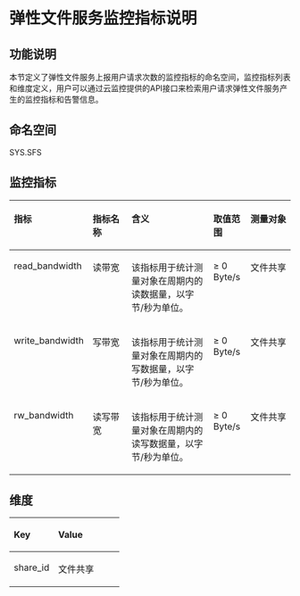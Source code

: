 # 弹性文件服务监控指标说明<a name="ZH-CN_TOPIC_0077497448"></a>

## 功能说明<a name="section48080847153328"></a>

本节定义了弹性文件服务上报用户请求次数的监控指标的命名空间，监控指标列表和维度定义，用户可以通过云监控提供的API接口来检索用户请求弹性文件服务产生的监控指标和告警信息。

## 命名空间<a name="section20110798153328"></a>

SYS.SFS

## 监控指标<a name="section31039493153328"></a>

<a name="table31171041153328"></a>
<table><thead align="left"><tr id="row42397114153328"><th class="cellrowborder" valign="top" width="15.310000000000002%" id="mcps1.1.6.1.1"><p id="p11614228153328"><a name="p11614228153328"></a><a name="p11614228153328"></a>指标</p>
</th>
<th class="cellrowborder" valign="top" width="16.33%" id="mcps1.1.6.1.2"><p id="p1228402153328"><a name="p1228402153328"></a><a name="p1228402153328"></a>指标名称</p>
</th>
<th class="cellrowborder" valign="top" width="35.870000000000005%" id="mcps1.1.6.1.3"><p id="p32391741153328"><a name="p32391741153328"></a><a name="p32391741153328"></a>含义</p>
</th>
<th class="cellrowborder" valign="top" width="13.320000000000002%" id="mcps1.1.6.1.4"><p id="p6485340153328"><a name="p6485340153328"></a><a name="p6485340153328"></a>取值范围</p>
</th>
<th class="cellrowborder" valign="top" width="19.17%" id="mcps1.1.6.1.5"><p id="p58103874155224"><a name="p58103874155224"></a><a name="p58103874155224"></a>测量对象</p>
</th>
</tr>
</thead>
<tbody><tr id="row3298232153328"><td class="cellrowborder" valign="top" width="15.310000000000002%" headers="mcps1.1.6.1.1 "><p id="p42751914173912"><a name="p42751914173912"></a><a name="p42751914173912"></a>read_bandwidth</p>
</td>
<td class="cellrowborder" valign="top" width="16.33%" headers="mcps1.1.6.1.2 "><p id="p1227531423917"><a name="p1227531423917"></a><a name="p1227531423917"></a>读带宽</p>
</td>
<td class="cellrowborder" valign="top" width="35.870000000000005%" headers="mcps1.1.6.1.3 "><p id="p15275514113912"><a name="p15275514113912"></a><a name="p15275514113912"></a>该指标用于统计测量对象在周期内的读数据量，以字节/秒为单位。</p>
</td>
<td class="cellrowborder" valign="top" width="13.320000000000002%" headers="mcps1.1.6.1.4 "><p id="p9072094155224"><a name="p9072094155224"></a><a name="p9072094155224"></a>≥ 0 Byte/s</p>
</td>
<td class="cellrowborder" valign="top" width="19.17%" headers="mcps1.1.6.1.5 "><p id="p63750977155224"><a name="p63750977155224"></a><a name="p63750977155224"></a>文件共享</p>
</td>
</tr>
<tr id="row21884471153328"><td class="cellrowborder" valign="top" width="15.310000000000002%" headers="mcps1.1.6.1.1 "><p id="p1527512146393"><a name="p1527512146393"></a><a name="p1527512146393"></a>write_bandwidth</p>
</td>
<td class="cellrowborder" valign="top" width="16.33%" headers="mcps1.1.6.1.2 "><p id="p0275161413911"><a name="p0275161413911"></a><a name="p0275161413911"></a>写带宽</p>
</td>
<td class="cellrowborder" valign="top" width="35.870000000000005%" headers="mcps1.1.6.1.3 "><p id="p527691413398"><a name="p527691413398"></a><a name="p527691413398"></a>该指标用于统计测量对象在周期内的写数据量，以字节/秒为单位。</p>
</td>
<td class="cellrowborder" valign="top" width="13.320000000000002%" headers="mcps1.1.6.1.4 "><p id="p65044683155224"><a name="p65044683155224"></a><a name="p65044683155224"></a>≥ 0 Byte/s</p>
</td>
<td class="cellrowborder" valign="top" width="19.17%" headers="mcps1.1.6.1.5 "><p id="p34127948155224"><a name="p34127948155224"></a><a name="p34127948155224"></a>文件共享</p>
</td>
</tr>
<tr id="row58957821154029"><td class="cellrowborder" valign="top" width="15.310000000000002%" headers="mcps1.1.6.1.1 "><p id="p32761214133911"><a name="p32761214133911"></a><a name="p32761214133911"></a>rw_bandwidth</p>
</td>
<td class="cellrowborder" valign="top" width="16.33%" headers="mcps1.1.6.1.2 "><p id="p7276614173915"><a name="p7276614173915"></a><a name="p7276614173915"></a>读写带宽</p>
</td>
<td class="cellrowborder" valign="top" width="35.870000000000005%" headers="mcps1.1.6.1.3 "><p id="p162085814429"><a name="p162085814429"></a><a name="p162085814429"></a>该指标用于统计测量对象在周期内的读写数据量，以字节/秒为单位。</p>
</td>
<td class="cellrowborder" valign="top" width="13.320000000000002%" headers="mcps1.1.6.1.4 "><p id="p8260756155224"><a name="p8260756155224"></a><a name="p8260756155224"></a>≥ 0 Byte/s</p>
</td>
<td class="cellrowborder" valign="top" width="19.17%" headers="mcps1.1.6.1.5 "><p id="p65141501155224"><a name="p65141501155224"></a><a name="p65141501155224"></a>文件共享</p>
</td>
</tr>
</tbody>
</table>

## 维度<a name="section43930857153328"></a>

<a name="table1629697153328"></a>
<table><thead align="left"><tr id="row64993686153328"><th class="cellrowborder" valign="top" width="40.400000000000006%" id="mcps1.1.3.1.1"><p id="p29997214153328"><a name="p29997214153328"></a><a name="p29997214153328"></a>Key</p>
</th>
<th class="cellrowborder" valign="top" width="59.599999999999994%" id="mcps1.1.3.1.2"><p id="p13855283153328"><a name="p13855283153328"></a><a name="p13855283153328"></a>Value</p>
</th>
</tr>
</thead>
<tbody><tr id="row48536124153328"><td class="cellrowborder" valign="top" width="40.400000000000006%" headers="mcps1.1.3.1.1 "><p id="p1344191314404"><a name="p1344191314404"></a><a name="p1344191314404"></a>share_id</p>
</td>
<td class="cellrowborder" valign="top" width="59.599999999999994%" headers="mcps1.1.3.1.2 "><p id="p4441121324012"><a name="p4441121324012"></a><a name="p4441121324012"></a>文件共享</p>
</td>
</tr>
</tbody>
</table>

